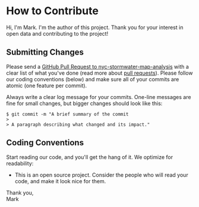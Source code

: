 # How to Contribute

Hi, I'm Mark. I'm the author of this project. Thank you for your interest in open data and contributing to the project!

## Submitting Changes

Please send a [GitHub Pull Request to nyc-stormwater-map-analysis](https://github.com/mebauer/nyc-stormwater-map-analysis/compare) with a clear list of what you've done (read more about [pull requests](https://docs.github.com/en/free-pro-team@latest/github/collaborating-with-issues-and-pull-requests/about-pull-requests)). Please follow our coding conventions (below) and make sure all of your commits are atomic (one feature per commit).

Always write a clear log message for your commits. One-line messages are fine for small changes, but bigger changes should look like this:

    $ git commit -m "A brief summary of the commit
    > 
    > A paragraph describing what changed and its impact."
    

## Coding Conventions

Start reading our code, and you'll get the hang of it. We optimize for readability:

  * This is an open source project. Consider the people who will read your code, and make it look nice for them.
  
Thank you,  
Mark
